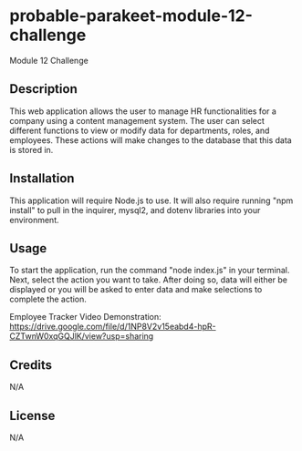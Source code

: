 # probable-parakeet-module-12-challenge
Module 12 Challenge

## Description

This web application allows the user to manage HR functionalities for a company using a content management system.  The user can select different functions to view or modify data for departments, roles, and employees.  These actions will make changes to the database that this data is stored in.

## Installation

This application will require Node.js to use.  It will also require running "npm install" to pull in the inquirer, mysql2, and dotenv libraries into your environment.

## Usage

To start the application, run the command "node index.js" in your terminal.  Next, select the action you want to take.  After doing so, data will either be displayed or you will be asked to enter data and make selections to complete the action.

Employee Tracker Video Demonstration: https://drive.google.com/file/d/1NP8V2v15eabd4-hpR-CZTwnW0xqGQJlK/view?usp=sharing

## Credits

N/A

## License

N/A